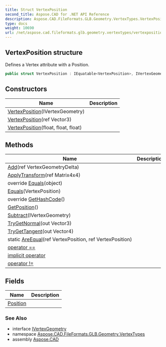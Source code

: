```yaml
---
title: Struct VertexPosition
second_title: Aspose.CAD for .NET API Reference
description: Aspose.CAD.FileFormats.GLB.Geometry.VertexTypes.VertexPosition struct. Defines a Vertex attribute with a Position
type: docs
weight: 10690
url: /net/aspose.cad.fileformats.glb.geometry.vertextypes/vertexposition/
---
```

## VertexPosition structure

Defines a Vertex attribute with a Position.

```csharp
public struct VertexPosition : IEquatable<VertexPosition>, IVertexGeometry
```

## Constructors

| Name | Description |
| --- | --- |
| [VertexPosition](vertexposition/#constructor)(IVertexGeometry) |  |
| [VertexPosition](vertexposition/#constructor_2)(ref Vector3) |  |
| [VertexPosition](vertexposition/#constructor_1)(float, float, float) |  |

## Methods

| Name | Description |
| --- | --- |
| [Add](../../aspose.cad.fileformats.glb.geometry.vertextypes/vertexposition/add/)(ref VertexGeometryDelta) |  |
| [ApplyTransform](../../aspose.cad.fileformats.glb.geometry.vertextypes/vertexposition/applytransform/)(ref Matrix4x4) |  |
| override [Equals](../../aspose.cad.fileformats.glb.geometry.vertextypes/vertexposition/equals/#equals_1)(object) |  |
| [Equals](../../aspose.cad.fileformats.glb.geometry.vertextypes/vertexposition/equals/#equals)(VertexPosition) |  |
| override [GetHashCode](../../aspose.cad.fileformats.glb.geometry.vertextypes/vertexposition/gethashcode/)() |  |
| [GetPosition](../../aspose.cad.fileformats.glb.geometry.vertextypes/vertexposition/getposition/)() |  |
| [Subtract](../../aspose.cad.fileformats.glb.geometry.vertextypes/vertexposition/subtract/)(IVertexGeometry) |  |
| [TryGetNormal](../../aspose.cad.fileformats.glb.geometry.vertextypes/vertexposition/trygetnormal/)(out Vector3) |  |
| [TryGetTangent](../../aspose.cad.fileformats.glb.geometry.vertextypes/vertexposition/trygettangent/)(out Vector4) |  |
| static [AreEqual](../../aspose.cad.fileformats.glb.geometry.vertextypes/vertexposition/areequal/)(ref VertexPosition, ref VertexPosition) |  |
| [operator ==](../../aspose.cad.fileformats.glb.geometry.vertextypes/vertexposition/op_equality/) |  |
| [implicit operator](../../aspose.cad.fileformats.glb.geometry.vertextypes/vertexposition/op_implicit/) |  |
| [operator !=](../../aspose.cad.fileformats.glb.geometry.vertextypes/vertexposition/op_inequality/) |  |

## Fields

| Name | Description |
| --- | --- |
| [Position](../../aspose.cad.fileformats.glb.geometry.vertextypes/vertexposition/position/) |  |

### See Also

* interface [IVertexGeometry](../ivertexgeometry/)
* namespace [Aspose.CAD.FileFormats.GLB.Geometry.VertexTypes](../../aspose.cad.fileformats.glb.geometry.vertextypes/)
* assembly [Aspose.CAD](../../)


